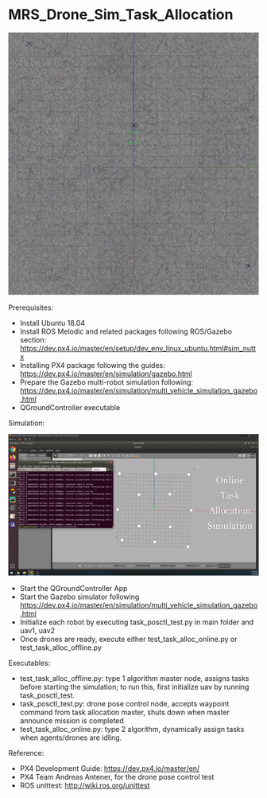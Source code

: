 # MRS_Drone_Sim_Task_Allocation

![alt text](./Screenshot%20from%202020-12-04%2000-38-52.png)

Prerequisites:
- Install Ubuntu 18.04
- Install ROS Melodic and related packages following ROS/Gazebo section: https://dev.px4.io/master/en/setup/dev_env_linux_ubuntu.html#sim_nuttx 
- Installing PX4 package following the guides: https://dev.px4.io/master/en/simulation/gazebo.html
- Prepare the Gazebo multi-robot simulation following: https://dev.px4.io/master/en/simulation/multi_vehicle_simulation_gazebo.html
- QGroundController executable

Simulation:

![alt text](./demo/online.gif)
- Start the QGroundController App
- Start the Gazebo simulator following https://dev.px4.io/master/en/simulation/multi_vehicle_simulation_gazebo.html
- Initialize each robot by executing task_posctl_test.py in main folder and uav1, uav2
- Once drones are ready, execute either test_task_alloc_online.py or test_task_alloc_offline.py

Executables:
- test_task_alloc_offline.py: type 1 algorithm master node, assigns tasks before starting the simulation; to run this, first initialize uav by running task_posctl_test.
- task_posctl_test.py: drone pose control node, accepts waypoint command from task allocation master, shuts down when master announce mission is completed
- test_task_alloc_online.py: type 2 algorithm, dynamically assign tasks when agents/drones are idling.


Reference:
- PX4 Development Guide: https://dev.px4.io/master/en/
- PX4 Team Andreas Antener, for the drone pose control test
- ROS unittest: http://wiki.ros.org/unittest
